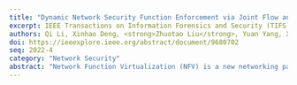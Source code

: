 ```yaml
---
title: "Dynamic Network Security Function Enforcement via Joint Flow and Function Scheduling"
excerpt: IEEE Transactions on Information Forensics and Security (TIFS) 2022
authors: Qi Li, Xinhao Deng, <strong>Zhuotao Liu</strong>, Yuan Yang, Xiaoyue Zou, Qian Wang, Mingwei Xu, Jianping Wu
doi: https://ieeexplore.ieee.org/abstract/document/9680702
seq: 2022-4
category: "Network Security"
abstract: "Network Function Virtualization (NFV) is a new networking paradigm to enable dynamic network function deployment in networks. Existing studies focused on optimized function deployment and management in NFV. Unfortunately, these studies did not well address the problem of efficient security function enforcement in networks, which is the goal of deploying network functions (NFs), i.e., for real-time security function enforcement on the traffic, since optimal function deployment does not mean efficient security function enforcement on network traffic. In particular, they incurred significant NF enforcement cost. In order to address this issue, in this paper, we propose FuncE that aims to solve the efficient real-time security function enforcement problem by developing unified dynamic flow and function scheduling. We formulate the problem as an integer linear programming problem and prove that it is NP-hard. We tackle the problem by decomposing it and developing heuristics to achieve near-optimal solutions. We conduct comprehensive experiments by using real topologies to demonstrate the effectiveness of the FuncE design. The experimental results demonstrate that FuncE achieves near-optimal network function enforcement, which incurs over 100 times less latency than the existing the optimal solver. In particular, compared to the state-of-art defenses, FuncE processes the same number of candidate flows using over 50% less VNFs, while ensuring the same level of function enforcement."
---
```

